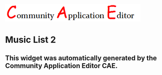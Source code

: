 ![CAE](https://github.com/GHProjectsTest/CAE-Deployment-Temp/blob/gh-pages/frontendComponent-6/img/logo.png)  

Music List 2
===================


This widget was automatically generated by the Community Application Editor CAE.  
---------------
